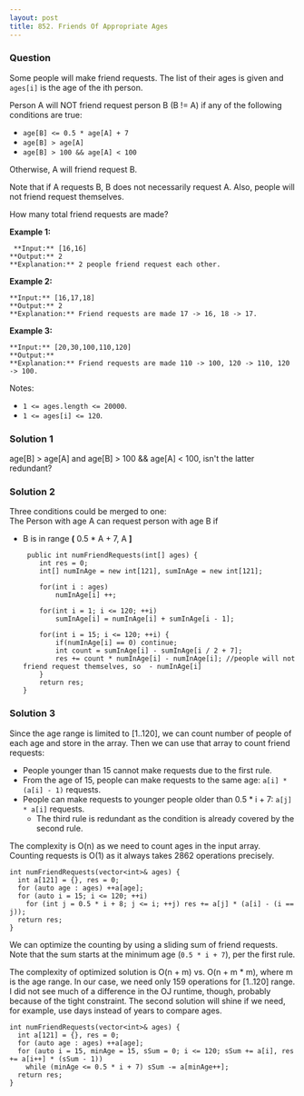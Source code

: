 ```yaml
---
layout: post
title: 852. Friends Of Appropriate Ages
---
```

### Question
Some people will make friend requests. The list of their ages is given and
`ages[i]` is the age of the ith person.

Person A will NOT friend request person B (B != A) if any of the following
conditions are true:

  * `age[B] <= 0.5 * age[A] + 7`
  * `age[B] > age[A]`
  * `age[B] > 100 && age[A] < 100`

Otherwise, A will friend request B.

Note that if A requests B, B does not necessarily request A.  Also, people
will not friend request themselves.

How many total friend requests are made?

 **Example 1:**

    
    
     **Input:** [16,16]
    **Output:** 2
    **Explanation:** 2 people friend request each other.
    

**Example 2:**

    
    
    **Input:** [16,17,18]
    **Output:** 2
    **Explanation:** Friend requests are made 17 -> 16, 18 -> 17.

**Example 3:**

    
    
    **Input:** [20,30,100,110,120]
    **Output:**
    **Explanation:** Friend requests are made 110 -> 100, 120 -> 110, 120 -> 100.
    



Notes:

  * `1 <= ages.length <= 20000`.
  * `1 <= ages[i] <= 120`.

### Solution 1
age[B] > age[A] and age[B] > 100 && age[A] < 100, isn't the latter redundant?


### Solution 2
Three conditions could be merged to one:  
The Person with age A can request person with age B if

  * B is in range **(** 0.5 * A + 7, A **]**

    
    
         public int numFriendRequests(int[] ages) {
            int res = 0;
            int[] numInAge = new int[121], sumInAge = new int[121];
            
            for(int i : ages) 
                numInAge[i] ++;
            
            for(int i = 1; i <= 120; ++i) 
                sumInAge[i] = numInAge[i] + sumInAge[i - 1];
            
            for(int i = 15; i <= 120; ++i) {
                if(numInAge[i] == 0) continue;
                int count = sumInAge[i] - sumInAge[i / 2 + 7];
                res += count * numInAge[i] - numInAge[i]; //people will not friend request themselves, so  - numInAge[i]
            }
            return res;
        }
    


### Solution 3
Since the age range is limited to [1..120], we can count number of people of
each age and store in the array. Then we can use that array to count friend
requests:

  * People younger than 15 cannot make requests due to the first rule.
  * From the age of 15, people can make requests to the same age: `a[i] * (a[i] - 1)` requests.
  * People can make requests to younger people older than 0.5 * i + 7: `a[j] * a[i]` requests.
    * The third rule is redundant as the condition is already covered by the second rule.

The complexity is O(n) as we need to count ages in the input array. Counting
requests is O(1) as it always takes 2862 operations precisely.

    
    
    int numFriendRequests(vector<int>& ages) {
      int a[121] = {}, res = 0;
      for (auto age : ages) ++a[age];
      for (auto i = 15; i <= 120; ++i)
        for (int j = 0.5 * i + 8; j <= i; ++j) res += a[j] * (a[i] - (i == j));
      return res;
    }
    

We can optimize the counting by using a sliding sum of friend requests. Note
that the sum starts at the minimum age (`0.5 * i + 7`), per the first rule.

The complexity of optimized solution is O(n + m) vs. O(n + m * m), where m is
the age range. In our case, we need only 159 operations for [1..120] range. I
did not see much of a difference in the OJ runtime, though, probably because
of the tight constraint. The second solution will shine if we need, for
example, use days instead of years to compare ages.

    
    
    int numFriendRequests(vector<int>& ages) {
      int a[121] = {}, res = 0;
      for (auto age : ages) ++a[age];
      for (auto i = 15, minAge = 15, sSum = 0; i <= 120; sSum += a[i], res += a[i++] * (sSum - 1))
        while (minAge <= 0.5 * i + 7) sSum -= a[minAge++];
      return res;
    }
    



